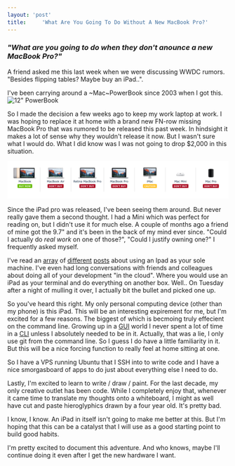 ```yaml
---
layout: 'post'
title:     'What Are You Going To Do Without A New MacBook Pro?'
---
```


### _"What are you going to do when they don't anounce a new MacBook Pro?"_

A friend asked me this last week when we were discussing WWDC rumors. "Besides flipping tables? Maybe buy an iPad..".


I've been carrying around a ~Mac~PowerBook since 2003 when I got this.
![12" PowerBook](image_path.png)


So I made the decision a few weeks ago to keep my work laptop at work. I was hoping to replace it at home with a brand new FN-row missing MacBook Pro that was rumored to be released this past week. In hindsight it makes a lot of sense why they wouldn't release it now. But I wasn't sure what I would do. What I did know was I was not going to drop $2,000 in this situation.


![MacRumors Buyers Guide](assets/images/02/macrumors.png)



Since the iPad pro was released, I've been seeing them around. But never really gave them a second thought. I had a Mini which was perfect for reading on, but I didn't use it for much else. A couple of months ago a friend of mine got the 9.7" and it's been in the back of my mind ever since. "Could I actually do _real work_ on one of those?", "Could I justify owning one?" I frequently asked myself.


I've read an [array]() of [different]() [posts]() about using an Ipad as your sole machine. I've even had long conversations with friends and colleagues about doing all of your development "in the cloud". Where you would use an iPad as your terminal and do everything on another box. Well.. On Tuesday after a night of mulling it over, I actually bit the bullet and picked one up.


So you've heard this right. My only personal computing device (other than my phone) is this iPad. This will be an interesting expirement for me, but I'm excited for a few reasons. The biggest of which is becmoing truly effecient on the command line. Growing up in a [GUI]() world I never spent a lot of time in a [CLI]() unless I absolutely needed to be in it. Actually, that was a lie, I only use git from the command line. So I guess I do have a little familiarity in it. But this will be a nice forcing function to really feel at home sitting at one.


So I have a VPS running Ubuntu that I SSH into to write code and I have a nice smorgasboard of apps to do just about everything else I need to do.

Lastly, I'm excited to learn to write / draw / paint. For the last decade, my only creative outlet has been code. While I completely enjoy that, whenever it came time to translate my thoughts onto a whiteboard, I might as well have cut and paste hieroglyphics drawn by a four year old. It's pretty bad.


I know, I know. An iPad in itself isn't going to make me better at this. But I'm hoping that this can be a catalyst that I will use as a good starting point to build good habits.


I'm pretty excited to document this adventure. And who knows, maybe I'll continue doing it even after I get the new hardware I want.

